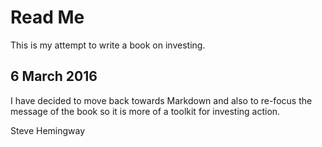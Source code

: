 # Read Me
This is my attempt to write a book on investing.

## 6 March  2016
I have decided to move back towards Markdown and also to re-focus the message of the book so it is more of a toolkit for investing action. 

<!---
this is a comment.
-->


Steve Hemingway
